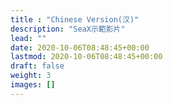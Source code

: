 ```yaml
---
title : "Chinese Version(汉)"
description: "SeaX示範影片"
lead: ""
date: 2020-10-06T08:48:45+00:00
lastmod: 2020-10-06T08:48:45+00:00
draft: false
weight: 3
images: []
---
```

